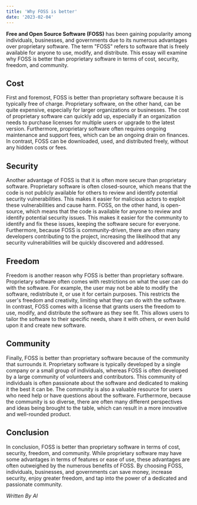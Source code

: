 ```yaml
---
title: 'Why FOSS is better'
date: '2023-02-04'
---
```


**Free and Open Source Software (FOSS)** has been gaining popularity among individuals, businesses, and governments due to its numerous advantages over proprietary software. The term "FOSS" refers to software that is freely available for anyone to use, modify, and distribute. This essay will examine why FOSS is better than proprietary software in terms of cost, security, freedom, and community.

## Cost

First and foremost, FOSS is better than proprietary software because it is typically free of charge. Proprietary software, on the other hand, can be quite expensive, especially for larger organizations or businesses. The cost of proprietary software can quickly add up, especially if an organization needs to purchase licenses for multiple users or upgrade to the latest version. Furthermore, proprietary software often requires ongoing maintenance and support fees, which can be an ongoing drain on finances. In contrast, FOSS can be downloaded, used, and distributed freely, without any hidden costs or fees.

## Security

Another advantage of FOSS is that it is often more secure than proprietary software. Proprietary software is often closed-source, which means that the code is not publicly available for others to review and identify potential security vulnerabilities. This makes it easier for malicious actors to exploit these vulnerabilities and cause harm. FOSS, on the other hand, is open-source, which means that the code is available for anyone to review and identify potential security issues. This makes it easier for the community to identify and fix these issues, keeping the software secure for everyone. Furthermore, because FOSS is community-driven, there are often many developers contributing to the project, increasing the likelihood that any security vulnerabilities will be quickly discovered and addressed.

## Freedom

Freedom is another reason why FOSS is better than proprietary software. Proprietary software often comes with restrictions on what the user can do with the software. For example, the user may not be able to modify the software, redistribute it, or use it for certain purposes. This restricts the user's freedom and creativity, limiting what they can do with the software. In contrast, FOSS comes with a license that grants users the freedom to use, modify, and distribute the software as they see fit. This allows users to tailor the software to their specific needs, share it with others, or even build upon it and create new software.

## Community

Finally, FOSS is better than proprietary software because of the community that surrounds it. Proprietary software is typically developed by a single company or a small group of individuals, whereas FOSS is often developed by a large community of volunteers and contributors. This community of individuals is often passionate about the software and dedicated to making it the best it can be. The community is also a valuable resource for users who need help or have questions about the software. Furthermore, because the community is so diverse, there are often many different perspectives and ideas being brought to the table, which can result in a more innovative and well-rounded product.

## Conclusion

In conclusion, FOSS is better than proprietary software in terms of cost, security, freedom, and community. While proprietary software may have some advantages in terms of features or ease of use, these advantages are often outweighed by the numerous benefits of FOSS. By choosing FOSS, individuals, businesses, and governments can save money, increase security, enjoy greater freedom, and tap into the power of a dedicated and passionate community.

_Written By AI_
